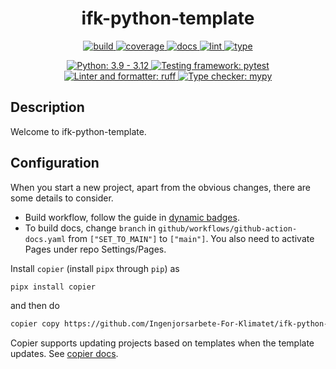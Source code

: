 <h1 align="center">ifk-python-template</h1>

<p align="center">
    <a href="https://github.com/Ingenjorsarbete-For-Klimatet/ifk-python-template/actions/workflows/github-action-build.yaml">
        <img src="https://github.com/Ingenjorsarbete-For-Klimatet/ifk-python-template/actions/workflows/github-action-build.yaml/badge.svg?branch=main" alt="build" style="max-width: 100%;">
    </a>
    <a href="https://github.com/Ingenjorsarbete-For-Klimatet/ifk-python-template/actions/workflows/github-action-build.yaml">
        <img src="https://img.shields.io/endpoint?logo=github&labelColor=%23333a41&logoColor=%23959da5&url=https://gist.githubusercontent.com/mgcth/955d89d05ed9ca61fb3774bc68bbae33/raw/ifk-python-template-coverage-badge.json" alt="coverage" style="max-width: 100%;">
    </a>
    <a href="https://github.com/Ingenjorsarbete-For-Klimatet/ifk-python-template/actions/workflows/github-action-docs.yaml">
        <img src="https://github.com/Ingenjorsarbete-For-Klimatet/ifk-python-template/actions/workflows/github-action-docs.yaml/badge.svg?branch=main" alt="docs" style="max-width: 100%;">
    </a>
    <a href="https://github.com/Ingenjorsarbete-For-Klimatet/ifk-python-template/actions/workflows/github-action-lint.yaml">
        <img src="https://github.com/Ingenjorsarbete-For-Klimatet/ifk-python-template/actions/workflows/github-action-lint.yaml/badge.svg?branch=main" alt="lint" style="max-width: 100%;">
    </a>
    <a href="https://github.com/Ingenjorsarbete-For-Klimatet/ifk-python-template/actions/workflows/github-action-type.yaml">
        <img src="https://github.com/Ingenjorsarbete-For-Klimatet/ifk-python-template/actions/workflows/github-action-type.yaml/badge.svg?branch=main" alt="type" style="max-width: 100%;">
    </a>
</p>

<p align="center">
    <a href="https://www.python.org">
        <img src="https://img.shields.io/badge/Python-3.9%20|%203.10%20|%203.11%20|%203.12-blue" alt="Python: 3.9 - 3.12" style="max-width: 100%;">
    </a>
    <a href="https://pytest.org">
        <img src="https://img.shields.io/badge/Testing_framework-pytest-a04000" alt="Testing framework: pytest" style="max-width: 100%;">
    </a>
    <a href="https://github.com/astral-sh/ruff">
        <img src="https://img.shields.io/badge/Linter-ruff-black" alt="Linter and formatter: ruff" style="max-width: 100%;">
    </a>
    <a href="http://mypy-lang.org">
        <img src="https://img.shields.io/badge/Type_checker-mypy-1674b1" alt="Type checker: mypy" style="max-width: 100%;">
    </a>
</p>

## Description

Welcome to ifk-python-template.

## Configuration

When you start a new project, apart from the obvious changes,
there are some details to consider.

- Build workflow, follow the guide in [dynamic badges](https://github.com/Schneegans/dynamic-badges-action).
- To build docs, change `branch` in `github/workflows/github-action-docs.yaml`
from `["SET_TO_MAIN"]` to `["main"]`. You also need to activate Pages under repo
Settings/Pages.

Install `copier` (install `pipx` through `pip`) as

```bash
pipx install copier
```

and then do

```bash
copier copy https://github.com/Ingenjorsarbete-For-Klimatet/ifk-python-template.git /path/to/project-name
```

Copier supports updating projects based on templates when the template updates.
See <a href="https://copier.readthedocs.io/en/stable/" taget="_blank">copier docs</a>.
